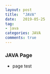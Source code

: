 ```yaml
---
layout: post
title:  "JAVA"
date:   2019-05-25
tag:
- java
categories: JAVA
comments: true
---
```

### JAVA Page

- page test


